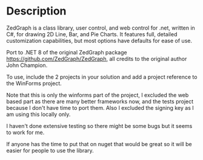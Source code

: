 # Description

ZedGraph is a class library, user control, and web control for .net, written in C#, for drawing 2D Line, Bar, and Pie Charts. It features full, detailed customization capabilities, but most options have defaults for ease of use.

Port to .NET 8 of the original ZedGraph package <https://github.com/ZedGraph/ZedGraph>, all credits to the original author John Champion.

To use, include the 2 projects in your solution and add a project reference to the WinForms project.

Note that this is only the winforms part of the project, I excluded the web based part as there are many better frameworks now, and the tests project because I don't have time to port them. Also I excluded the signing key as I am using this locally only.

I haven't done extensive testing so there might be some bugs but it seems to work for me.

If anyone has the time to put that on nuget that would be great so it will be easier for people to use the library.
